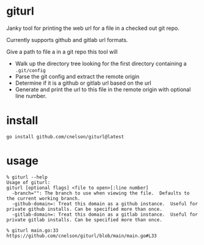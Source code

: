 # giturl
Janky tool for printing the web url for a file in a checked out git repo.

Currently supports github and gitlab url formats.

Give a path to file a in a git repo this tool will
* Walk up the directory tree looking for the first directory containing a `.git/config`
* Parse the git config and extract the remote origin
* Determine if it is a github or gitlab url based on the url
* Generate and print the url to this file in the remote origin with optional line number.

# install
```
go install github.com/cnelson/giturl@latest
```

# usage
```
% giturl --help
Usage of giturl:
giturl [optional flags] <file to open>[:line number]
  -branch="": The branch to use when viewing the file.  Defaults to the current working branch.
  -github-domain=: Treat this domain as a github instance.  Useful for private github installs. Can be specified more than once.
  -gitlab-domain=: Treat this domain as a gitlab instance.  Useful for private gitlab installs. Can be specified more than once.

% giturl main.go:33
https://github.com/cnelson/giturl/blob/main/main.go#L33
```
